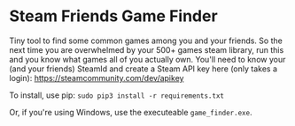 # Steam Friends Game Finder

Tiny tool to find some common games among you and your friends. So the next time you are overwhelmed by your 500+ games steam library, run this and you know what games all of you actually own.
You'll need to know your (and your friends) SteamId and create a Steam API key here (only takes a login): https://steamcommunity.com/dev/apikey

To install, use pip:
`sudo pip3 install -r requirements.txt`

Or, if you're using Windows, use the executeable `game_finder.exe`.
